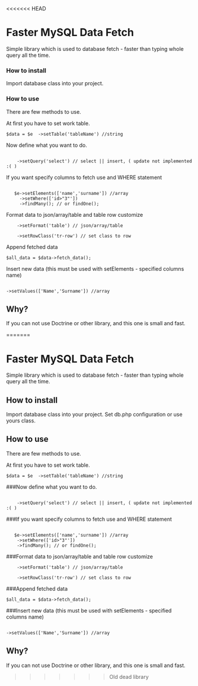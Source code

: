 <<<<<<< HEAD
# Faster MySQL Data Fetch

Simple library which is used to database fetch - faster than typing whole query all the time.

### How to install

Import database class into your project.

### How to use

There are few methods to use.

At first you have to set work table.
```
$data = $e  ->setTable('tableName') //string

```

Now define what you want to do.

```

	->setQuery('select') // select || insert, ( update not implemented :( )

```

If you want specify columns to fetch use and WHERE statement 

```

   $e->setElements(['name','surname']) //array
     ->setWhere(['id>"3"'])
	 ->findMany(); // or findOne();

```

Format data to json/array/table and table row customize

```
	->setFormat('table') // json/array/table

	->setRowClass('tr-row') // set class to row

```

Append fetched data

```
$all_data = $data->fetch_data();

```

Insert new data (this must be used with setElements - specified columns name)

```

->setValues(['Name','Surname']) //array

```

## Why?

If you can not use Doctrine or other library, and this one is small and fast.

=======
# Faster MySQL Data Fetch

Simple library which is used to database fetch - faster than typing whole query all the time.

## How to install

Import database class into your project.
Set db.php configuration or use yours class.

## How to use

There are few methods to use.

At first you have to set work table.
```
$data = $e  ->setTable('tableName') //string

```

###Now define what you want to do.

```

	->setQuery('select') // select || insert, ( update not implemented :( )

```

###If you want specify columns to fetch use and WHERE statement 

```

   $e->setElements(['name','surname']) //array
    ->setWhere(['id>"3"'])
	->findMany(); // or findOne();

```

###Format data to json/array/table and table row customize

```
	->setFormat('table') // json/array/table

	->setRowClass('tr-row') // set class to row

```

###Append fetched data

```
$all_data = $data->fetch_data();

```

###Insert new data (this must be used with setElements - specified columns name)

```

->setValues(['Name','Surname']) //array

```

## Why?

If you can not use Doctrine or other library, and this one is small and fast.

>>>>>>> Old dead library
